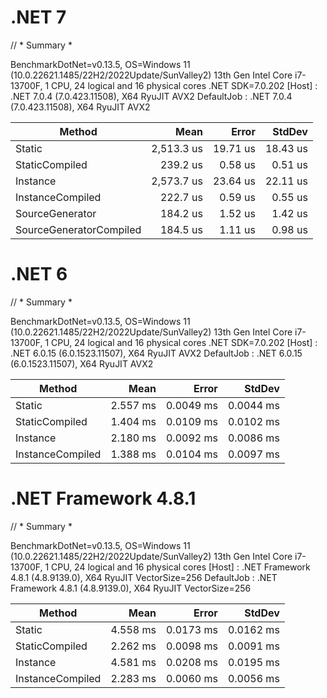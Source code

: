 ﻿# .NET 7

// * Summary *

BenchmarkDotNet=v0.13.5, OS=Windows 11 (10.0.22621.1485/22H2/2022Update/SunValley2)
13th Gen Intel Core i7-13700F, 1 CPU, 24 logical and 16 physical cores
.NET SDK=7.0.202
[Host]     : .NET 7.0.4 (7.0.423.11508), X64 RyuJIT AVX2
DefaultJob : .NET 7.0.4 (7.0.423.11508), X64 RyuJIT AVX2


|                  Method |       Mean |    Error |   StdDev |
|------------------------ |-----------:|---------:|---------:|
|                  Static | 2,513.3 us | 19.71 us | 18.43 us |
|          StaticCompiled |   239.2 us |  0.58 us |  0.51 us |
|                Instance | 2,573.7 us | 23.64 us | 22.11 us |
|        InstanceCompiled |   222.7 us |  0.59 us |  0.55 us |
|         SourceGenerator |   184.2 us |  1.52 us |  1.42 us |
| SourceGeneratorCompiled |   184.5 us |  1.11 us |  0.98 us |

# .NET 6

// * Summary *

BenchmarkDotNet=v0.13.5, OS=Windows 11 (10.0.22621.1485/22H2/2022Update/SunValley2)
13th Gen Intel Core i7-13700F, 1 CPU, 24 logical and 16 physical cores
.NET SDK=7.0.202
[Host]     : .NET 6.0.15 (6.0.1523.11507), X64 RyuJIT AVX2
DefaultJob : .NET 6.0.15 (6.0.1523.11507), X64 RyuJIT AVX2


|           Method |     Mean |     Error |    StdDev |
|----------------- |---------:|----------:|----------:|
|           Static | 2.557 ms | 0.0049 ms | 0.0044 ms |
|   StaticCompiled | 1.404 ms | 0.0109 ms | 0.0102 ms |
|         Instance | 2.180 ms | 0.0092 ms | 0.0086 ms |
| InstanceCompiled | 1.388 ms | 0.0104 ms | 0.0097 ms |

# .NET Framework 4.8.1

// * Summary *

BenchmarkDotNet=v0.13.5, OS=Windows 11 (10.0.22621.1485/22H2/2022Update/SunValley2)
13th Gen Intel Core i7-13700F, 1 CPU, 24 logical and 16 physical cores
[Host]     : .NET Framework 4.8.1 (4.8.9139.0), X64 RyuJIT VectorSize=256
DefaultJob : .NET Framework 4.8.1 (4.8.9139.0), X64 RyuJIT VectorSize=256


|           Method |     Mean |     Error |    StdDev |
|----------------- |---------:|----------:|----------:|
|           Static | 4.558 ms | 0.0173 ms | 0.0162 ms |
|   StaticCompiled | 2.262 ms | 0.0098 ms | 0.0091 ms |
|         Instance | 4.581 ms | 0.0208 ms | 0.0195 ms |
| InstanceCompiled | 2.283 ms | 0.0060 ms | 0.0056 ms |
